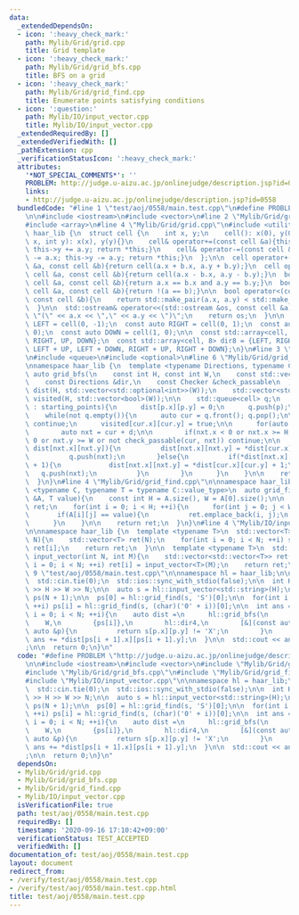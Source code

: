 ```yaml
---
data:
  _extendedDependsOn:
  - icon: ':heavy_check_mark:'
    path: Mylib/Grid/grid.cpp
    title: Grid template
  - icon: ':heavy_check_mark:'
    path: Mylib/Grid/grid_bfs.cpp
    title: BFS on a grid
  - icon: ':heavy_check_mark:'
    path: Mylib/Grid/grid_find.cpp
    title: Enumerate points satisfying conditions
  - icon: ':question:'
    path: Mylib/IO/input_vector.cpp
    title: Mylib/IO/input_vector.cpp
  _extendedRequiredBy: []
  _extendedVerifiedWith: []
  _pathExtension: cpp
  _verificationStatusIcon: ':heavy_check_mark:'
  attributes:
    '*NOT_SPECIAL_COMMENTS*': ''
    PROBLEM: http://judge.u-aizu.ac.jp/onlinejudge/description.jsp?id=0558
    links:
    - http://judge.u-aizu.ac.jp/onlinejudge/description.jsp?id=0558
  bundledCode: "#line 1 \"test/aoj/0558/main.test.cpp\"\n#define PROBLEM \"http://judge.u-aizu.ac.jp/onlinejudge/description.jsp?id=0558\"\
    \n\n#include <iostream>\n#include <vector>\n#line 2 \"Mylib/Grid/grid.cpp\"\n\
    #include <array>\n#line 4 \"Mylib/Grid/grid.cpp\"\n#include <utility>\n\nnamespace\
    \ haar_lib {\n  struct cell {\n    int x, y;\n    cell(): x(0), y(0){}\n    cell(int\
    \ x, int y): x(x), y(y){}\n    cell& operator+=(const cell &a){this->x += a.x;\
    \ this->y += a.y; return *this;}\n    cell& operator-=(const cell &a){this->x\
    \ -= a.x; this->y -= a.y; return *this;}\n  };\n\n  cell operator+(const cell\
    \ &a, const cell &b){return cell(a.x + b.x, a.y + b.y);}\n  cell operator-(const\
    \ cell &a, const cell &b){return cell(a.x - b.x, a.y - b.y);}\n  bool operator==(const\
    \ cell &a, const cell &b){return a.x == b.x and a.y == b.y;}\n  bool operator!=(const\
    \ cell &a, const cell &b){return !(a == b);}\n\n  bool operator<(const cell &a,\
    \ const cell &b){\n    return std::make_pair(a.x, a.y) < std::make_pair(b.x, b.y);\n\
    \  }\n\n  std::ostream& operator<<(std::ostream &os, const cell &a){\n    os <<\
    \ \"(\" << a.x << \",\" << a.y << \")\";\n    return os;\n  }\n\n  const auto\
    \ LEFT = cell(0, -1);\n  const auto RIGHT = cell(0, 1);\n  const auto UP = cell(-1,\
    \ 0);\n  const auto DOWN = cell(1, 0);\n\n  const std::array<cell, 4> dir4 = {LEFT,\
    \ RIGHT, UP, DOWN};\n  const std::array<cell, 8> dir8 = {LEFT, RIGHT, UP, DOWN,\
    \ LEFT + UP, LEFT + DOWN, RIGHT + UP, RIGHT + DOWN};\n}\n#line 3 \"Mylib/Grid/grid_bfs.cpp\"\
    \n#include <queue>\n#include <optional>\n#line 6 \"Mylib/Grid/grid_bfs.cpp\"\n\
    \nnamespace haar_lib {\n  template <typename Directions, typename Checker>\n \
    \ auto grid_bfs(\n    const int H, const int W,\n    const std::vector<cell> &starting_points,\n\
    \    const Directions &dir,\n    const Checker &check_passable\n  ){\n    std::vector<std::vector<std::optional<int>>>\
    \ dist(H, std::vector<std::optional<int>>(W));\n    std::vector<std::vector<bool>>\
    \ visited(H, std::vector<bool>(W));\n\n    std::queue<cell> q;\n    for(auto &p\
    \ : starting_points){\n      dist[p.x][p.y] = 0;\n      q.push(p);\n    }\n\n\
    \    while(not q.empty()){\n      auto cur = q.front(); q.pop();\n\n      if(visited[cur.x][cur.y])\
    \ continue;\n      visited[cur.x][cur.y] = true;\n\n      for(auto &d : dir){\n\
    \        auto nxt = cur + d;\n\n        if(nxt.x < 0 or nxt.x >= H or nxt.y <\
    \ 0 or nxt.y >= W or not check_passable(cur, nxt)) continue;\n\n        if(not\
    \ dist[nxt.x][nxt.y]){\n          dist[nxt.x][nxt.y] = *dist[cur.x][cur.y] + 1;\n\
    \          q.push(nxt);\n        }else{\n          if(*dist[nxt.x][nxt.y] > *dist[cur.x][cur.y]\
    \ + 1){\n            dist[nxt.x][nxt.y] = *dist[cur.x][cur.y] + 1;\n         \
    \   q.push(nxt);\n          }\n        }\n      }\n    }\n\n    return dist;\n\
    \  }\n}\n#line 4 \"Mylib/Grid/grid_find.cpp\"\n\nnamespace haar_lib {\n  template\
    \ <typename C, typename T = typename C::value_type>\n  auto grid_find(const std::vector<C>\
    \ &A, T value){\n    const int H = A.size(), W = A[0].size();\n\n    std::vector<cell>\
    \ ret;\n    for(int i = 0; i < H; ++i){\n      for(int j = 0; j < W; ++j){\n \
    \       if(A[i][j] == value){\n          ret.emplace_back(i, j);\n        }\n\
    \      }\n    }\n\n    return ret;\n  }\n}\n#line 4 \"Mylib/IO/input_vector.cpp\"\
    \n\nnamespace haar_lib {\n  template <typename T>\n  std::vector<T> input_vector(int\
    \ N){\n    std::vector<T> ret(N);\n    for(int i = 0; i < N; ++i) std::cin >>\
    \ ret[i];\n    return ret;\n  }\n\n  template <typename T>\n  std::vector<std::vector<T>>\
    \ input_vector(int N, int M){\n    std::vector<std::vector<T>> ret(N);\n    for(int\
    \ i = 0; i < N; ++i) ret[i] = input_vector<T>(M);\n    return ret;\n  }\n}\n#line\
    \ 9 \"test/aoj/0558/main.test.cpp\"\n\nnamespace hl = haar_lib;\n\nint main(){\n\
    \  std::cin.tie(0);\n  std::ios::sync_with_stdio(false);\n\n  int H, W, N; std::cin\
    \ >> H >> W >> N;\n\n  auto s = hl::input_vector<std::string>(H);\n\n  std::vector<hl::cell>\
    \ ps(N + 1);\n\n  ps[0] = hl::grid_find(s, 'S')[0];\n\n  for(int i = 1; i <= N;\
    \ ++i) ps[i] = hl::grid_find(s, (char)('0' + i))[0];\n\n  int ans = 0;\n  for(int\
    \ i = 0; i < N; ++i){\n    auto dist =\n      hl::grid_bfs(\n        H,\n    \
    \    W,\n        {ps[i]},\n        hl::dir4,\n        [&](const auto &, const\
    \ auto &p){\n          return s[p.x][p.y] != 'X';\n        }\n      );\n\n   \
    \ ans += *dist[ps[i + 1].x][ps[i + 1].y];\n  }\n\n  std::cout << ans << \"\\n\"\
    ;\n\n  return 0;\n}\n"
  code: "#define PROBLEM \"http://judge.u-aizu.ac.jp/onlinejudge/description.jsp?id=0558\"\
    \n\n#include <iostream>\n#include <vector>\n#include \"Mylib/Grid/grid.cpp\"\n\
    #include \"Mylib/Grid/grid_bfs.cpp\"\n#include \"Mylib/Grid/grid_find.cpp\"\n\
    #include \"Mylib/IO/input_vector.cpp\"\n\nnamespace hl = haar_lib;\n\nint main(){\n\
    \  std::cin.tie(0);\n  std::ios::sync_with_stdio(false);\n\n  int H, W, N; std::cin\
    \ >> H >> W >> N;\n\n  auto s = hl::input_vector<std::string>(H);\n\n  std::vector<hl::cell>\
    \ ps(N + 1);\n\n  ps[0] = hl::grid_find(s, 'S')[0];\n\n  for(int i = 1; i <= N;\
    \ ++i) ps[i] = hl::grid_find(s, (char)('0' + i))[0];\n\n  int ans = 0;\n  for(int\
    \ i = 0; i < N; ++i){\n    auto dist =\n      hl::grid_bfs(\n        H,\n    \
    \    W,\n        {ps[i]},\n        hl::dir4,\n        [&](const auto &, const\
    \ auto &p){\n          return s[p.x][p.y] != 'X';\n        }\n      );\n\n   \
    \ ans += *dist[ps[i + 1].x][ps[i + 1].y];\n  }\n\n  std::cout << ans << \"\\n\"\
    ;\n\n  return 0;\n}\n"
  dependsOn:
  - Mylib/Grid/grid.cpp
  - Mylib/Grid/grid_bfs.cpp
  - Mylib/Grid/grid_find.cpp
  - Mylib/IO/input_vector.cpp
  isVerificationFile: true
  path: test/aoj/0558/main.test.cpp
  requiredBy: []
  timestamp: '2020-09-16 17:10:42+09:00'
  verificationStatus: TEST_ACCEPTED
  verifiedWith: []
documentation_of: test/aoj/0558/main.test.cpp
layout: document
redirect_from:
- /verify/test/aoj/0558/main.test.cpp
- /verify/test/aoj/0558/main.test.cpp.html
title: test/aoj/0558/main.test.cpp
---
```

